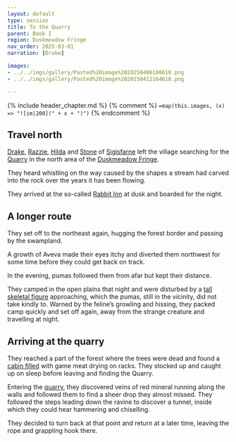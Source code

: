 ```yaml
---
layout: default
type: session
title: To the Quarry
parent: Book I
region: Duskmeadow Fringe
nav_order: 2025-03-01
narration: [Drake]

images:
- ../../imgs/gallery/Pasted%20image%2020250406100618.png
- ../../imgs/gallery/Pasted%20image%2020250412164618.png

---
```


{% include header_chapter.md %}
{% comment %}
`=map(this.images, (x) => "![im|200](" + x + ")")`
{% endcomment %}

## Travel north

[Drake](../directory/Sigisfarne/Drake.md), [Razzie](../directory/Sigisfarne/Razvan.md), [Hilda](../directory/Sigisfarne/Hilda.md) and [Stone](../directory/Sigisfarne/Stone.md) of [Sigisfarne](../directory/Sigisfarne/index.md) left the village searching for the [Quarry](../directory/DuskmeadowFringe/Quarry.md) in the north area of the [Duskmeadow Fringe](../directory/DuskmeadowFringe/index.md).

They heard whistling on the way caused by the shapes a stream had carved into the rock over the years it has been flowing.

They arrived at the so-called [Rabbit Inn](../directory/DuskmeadowFringe/RabbitInn.md) at dusk and boarded for the night.


## A longer route

They set off to the northeast again, hugging the forest border and passing by the swampland.

A growth of Aveva made their eyes itchy and diverted them northwest for some time before they could get back on track.

In the evening, pumas followed them from afar but kept their distance.

They camped in the open plains that night and were disturbed by a [tall skeletal figure](../directory/DuskmeadowFringe/TheHunger.md) approaching, which the pumas, still in the vicinity, did not take kindly to. Warned by the feline’s growling and hissing, they packed camp quickly and set off again, away from the strange creature and travelling at night.

## Arriving at the quarry

They reached a part of the forest where the trees were dead and found a [cabin filled](../directory/DuskmeadowFringe/HuntersCabin.md) with game meat drying on racks. They stocked up and caught up on sleep before leaving and finding the Quarry.

Entering the [quarry](../directory/DuskmeadowFringe/Quarry.md), they discovered veins of red mineral running along the walls and followed them to find a sheer drop they almost missed. They followed the steps leading down the ravine to discover a tunnel, inside which they could hear hammering and chiselling.

They decided to turn back at that point and return at a later time, leaving the rope and grappling hook there.
